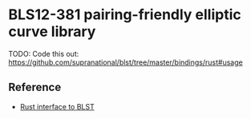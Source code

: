 # BLS12-381 pairing-friendly elliptic curve library

TODO: Code this out: https://github.com/supranational/blst/tree/master/bindings/rust#usage

## Reference

- [Rust interface to BLST](https://github.com/supranational/blst/tree/master/bindings/rust)
